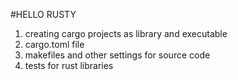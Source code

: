 #HELLO RUSTY
1. creating cargo projects as library and executable
2. cargo.toml file
3. makefiles and other settings for source code
4. tests for rust libraries 